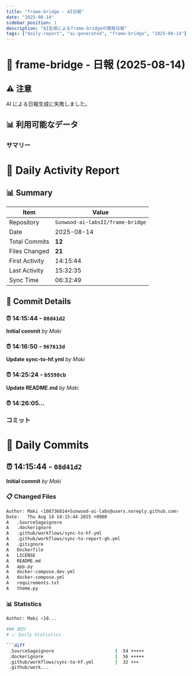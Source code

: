 ```yaml
---
title: "frame-bridge - AI日報"
date: "2025-08-14"
sidebar_position: 1
description: "AI生成によるframe-bridgeの開発日報"
tags: ["daily-report", "ai-generated", "frame-bridge", "2025-08-14"]
---
```


# 📅 frame-bridge - 日報 (2025-08-14)

## ⚠️ 注意
AI による日報生成に失敗しました。

## 📊 利用可能なデータ

### サマリー
# 📅 Daily Activity Report

## 📊 Summary
| Item | Value |
|------|-------|
| Repository | `Sunwood-ai-labsII/frame-bridge` |
| Date | 2025-08-14 |
| Total Commits | **12** |
| Files Changed | **21** |
| First Activity | 14:15:44 |
| Last Activity | 15:32:35 |
| Sync Time | 06:32:49 |

## 📝 Commit Details

### ⏰ 14:15:44 - `08d41d2`
**Initial commit**
*by Maki*

### ⏰ 14:16:50 - `967613d`
**Update sync-to-hf.yml**
*by Maki*

### ⏰ 14:25:24 - `b5598cb`
**Update README.md**
*by Maki*

### ⏰ 14:26:05...

### コミット
# 📝 Daily Commits

## ⏰ 14:15:44 - `08d41d2`
**Initial commit**
*by Maki*

### 📋 Changed Files
```bash
Author: Maki <108736814+Sunwood-ai-labs@users.noreply.github.com>
Date:   Thu Aug 14 14:15:44 2025 +0900
A	.SourceSageignore
A	.dockerignore
A	.github/workflows/sync-to-hf.yml
A	.github/workflows/sync-to-report-gh.yml
A	.gitignore
A	Dockerfile
A	LICENSE
A	README.md
A	app.py
A	docker-compose.dev.yml
A	docker-compose.yml
A	requirements.txt
A	theme.py
```

### 📊 Statistics
```bash
Author: Maki <10...

### 統計
# 📈 Daily Statistics

```diff
 .SourceSageignore                       |  54 +++++
 .dockerignore                           |  56 +++++
 .github/workflows/sync-to-hf.yml        |  32 +++
 .github/work...